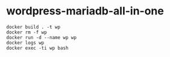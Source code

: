 # wordpress-mariadb-all-in-one

```
docker build . -t wp
docker rm -f wp
docker run -d --name wp wp
docker logs wp
docker exec -ti wp bash
```


